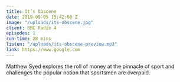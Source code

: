 ```yaml
---
title: It’s Obscene
date: 2019-09-05 15:42:00 Z
image: "/uploads/its-obscene.jpg"
client: BBC Radio 4
episodes: 1
run-time: 28 mins
listen: "/uploads/its-obscene-preview.mp3"
link: https://www.google.com
---
```


Matthew Syed explores the roll of money at the pinnacle of sport and challenges the popular notion that sportsmen are overpaid.